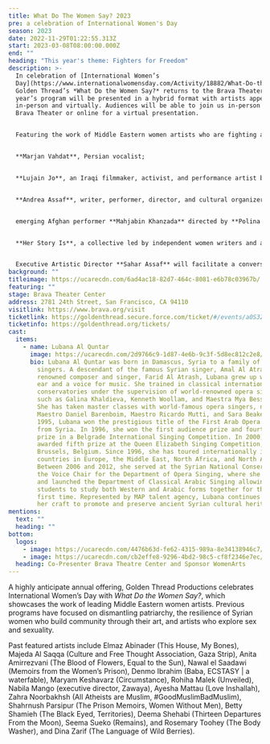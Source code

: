 ```yaml
---
title: What Do The Women Say? 2023
pre: a celebration of International Women's Day
season: 2023
date: 2022-11-29T01:22:55.313Z
start: 2023-03-08T08:00:00.000Z
end: ""
heading: "This year's theme: Fighters for Freedom"
description: >-
  In celebration of [International Women’s
  Day](https://www.internationalwomensday.com/Activity/18882/What-Do-the-Women-Say-Fighters-for-Freedom),
  Golden Thread’s *What Do the Women Say?* returns to the Brava Theater. This
  year’s program will be presented in a hybrid format with artists appearing
  in-person and virtually. Audiences will be able to join us in-person at the
  Brava Theater or online for a virtual presentation.  


  Featuring the work of Middle Eastern women artists who are fighting against injustice through their art, this year’s program will include presentations by:


  **Marjan Vahdat**, Persian vocalist; 


  **Lujain Jo**, an Iraqi filmmaker, activist, and performance artist based in Beirut; 


  **Andrea Assaf**, writer, performer, director, and cultural organizer along with Syrian coloratura soprano **Lubana Al-Quntar** from **Art2Action**; 


  emerging Afghan performer **Mahjabin Khanzada** directed by **Polina Smith** from **Crescent Moon Theatre Productions** and accompanied by Yemeni oud artist **Layle Omeran**; and 


  **Her Story Is**, a collective led by independent women writers and artists from the United States and Iraq. 


  Executive Artistic Director **Sahar Assaf** will facilitate a conversation between the participating artists and the audience following the presentations.
background: ""
titleimage: https://ucarecdn.com/6ad4ac18-82d7-464c-8081-e6b78c03967b/
featuring: ""
stage: Brava Theater Center
address: 2781 24th Street, San Francisco, CA 94110
visitlink: https://www.brava.org/visit
ticketlink: https://goldenthread.secure.force.com/ticket/#/events/a0S3Z000006teZZUAY
ticketinfo: https://goldenthread.org/tickets/
cast:
  items:
    - name: Lubana Al Quntar
      image: https://ucarecdn.com/2d9766c9-1d87-4e6b-9c3f-5d8ec812c2e8/
      bio: Lubana Al Quntar was born in Damascus, Syria to a family of traditional
        singers. A descendant of the famous Syrian singer, Amal Al Atrash, and
        renowned composer and singer, Farid Al Atrash, Lubana grew up with an
        ear and a voice for music. She trained in classical international
        conservatories under the supervision of world-renowned opera singers
        such as Galina Khaldieva, Kenneth Woollam, and Maestra Mya Besselink.
        She has taken master classes with world-famous opera singers, namely
        Maestro Daniel Barenboim, Maestro Ricardo Mutti, and Sara Beaker. In
        1995, Lubana won the prestigious title of the First Arab Opera Singer
        from Syria. In 1996, she won the first audience prize and fourth overall
        prize in a Belgrade International Singing Competition. In 2000, she was
        awarded fifth prize at the Queen Elizabeth Singing Competition,
        Brussels, Belgium. Since 1996, she has toured internationally in over 10
        countries in Europe, the Middle East, North Africa, and North America.
        Between 2006 and 2012, she served at the Syrian National Conservatory as
        the Voice Chair for the Department of Opera Singing, where she founded
        and launched the Department of Classical Arabic Singing allowing
        students to study both Western and Arabic forms together for the very
        first time. Represented by MAP talent agency, Lubana continues to share
        her craft to promote and preserve ancient Syrian cultural heritage.
mentions:
  text: ""
  heading: ""
bottom:
  logos:
    - image: https://ucarecdn.com/4476b63d-fe62-4315-989a-8e34138946c7/
    - image: https://ucarecdn.com/cb2effe8-9296-4bd2-98c5-cf8f2346e7ec/
  heading: Co-Presenter Brava Theatre Center and Sponsor WomenArts
---
```

A highly anticipate annual offering, Golden Thread Productions celebrates International Women’s Day with *What Do the Women Say?*, which showcases the work of leading Middle Eastern women artists. Previous programs have focused on dismantling patriarchy, the resilience of Syrian women who build community through their art, and artists who explore sex and sexuality.

Past featured artists include Elmaz Abinader (This House, My Bones), Majeda Al Saqqa (Culture and Free Thought Association, Gaza Strip), Anita Amirrezvani (The Blood of Flowers, Equal to the Sun), Nawal el Saadawi (Memoirs from the Women’s Prison), Denmo Ibrahim (Baba, ECSTASY | a waterfable), Maryam Keshavarz (Circumstance), Rohiha Malek (Unveiled), Nabila Mango (executive director, Zawaya), Ayesha Mattau (Love Inshallah), Zahra Noorbakhsh (All Atheists are Muslim, #GoodMuslimBadMuslim), Shahrnush Parsipur (The Prison Memoirs, Women Without Men), Betty Shamieh (The Black Eyed, Territories), Deema Shehabi (Thirteen Departures From the Moon), Seema Sueko (Remains), and Rosemary Toohey (The Body Washer), and Dina Zarif (The Language of Wild Berries).